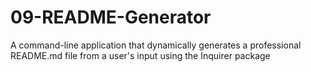 # 09-README-Generator
A command-line application that dynamically generates a professional README.md file from a user's input using the Inquirer package
